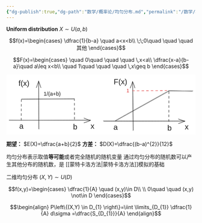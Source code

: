```yaml
---
{"dg-publish":true,"dg-path":"数学/概率论/均匀分布.md","permalink":"/数学/概率论/均匀分布/","dgPassFrontmatter":true,"noteIcon":"","created":"2024-05-21T15:20:28.086+08:00","updated":"2024-06-12T19:31:15.476+08:00"}
---
```


**Uniform distribution**
$X\sim U(a,b)$

$$f(x)=\begin{cases}
\dfrac{1}{b-a} \quad a<x<b\\
\;\;0\quad \quad \quad 其他
\end{cases}$$

$$F(x)=\begin{cases}
\quad 0\quad  \quad \quad \,x<a\\
\dfrac{x-a}{b-a}\quad  a\leq x<b\\
\quad 1\quad \quad \quad \,x\geq b
\end{cases}$$

<svg xmlns="http://www.w3.org/2000/svg" version="1.1" viewBox="0 0 698.2107444454932 222.6980271056109" width="698.2107444454932" height="222.6980271056109">  <!-- svg-source:excalidraw -->    <defs>    <style class="style-fonts">      @font-face {        font-family: "Virgil";        src: url("https://excalidraw.com/Virgil.woff2");      }      @font-face {        font-family: "Cascadia";        src: url("https://excalidraw.com/Cascadia.woff2");      }      @font-face {        font-family: "Assistant";        src: url("https://excalidraw.com/Assistant-Regular.woff2");      }    </style>      </defs>  <rect x="0" y="0" width="698.2107444454932" height="222.6980271056109" fill="#ffffff"></rect><g stroke-linecap="round"><g transform="translate(11.1558195754792 167.45685708326982) rotate(0 149.58841371639357 0.014718154306592623)"><path d="M0.2 1 C50.05 1.19, 249.54 0.16, 299.53 0.02 M-1.16 0.47 C48.54 0.97, 248.6 1.38, 298.77 1.55" stroke="#1e1e1e" stroke-width="1" fill="none"></path></g><g transform="translate(11.1558195754792 167.45685708326982) rotate(0 149.58841371639357 0.014718154306592623)"><path d="M275.26 10.03 C284.84 7.76, 291 5.93, 298.77 1.55 M275.26 10.03 C282.54 7.51, 290.11 5.61, 298.77 1.55" stroke="#1e1e1e" stroke-width="1" fill="none"></path></g><g transform="translate(11.1558195754792 167.45685708326982) rotate(0 149.58841371639357 0.014718154306592623)"><path d="M275.3 -7.07 C284.71 -3.64, 290.86 0.24, 298.77 1.55 M275.3 -7.07 C282.41 -4.32, 289.97 -0.95, 298.77 1.55" stroke="#1e1e1e" stroke-width="1" fill="none"></path></g></g><mask></mask><g stroke-linecap="round"><g transform="translate(120.18368291384309 201.28393681797843) rotate(0 -0.7727579715501633 -89.16394771406567)"><path d="M0.36 -0.01 C0.22 -29.88, -0.08 -148.36, -0.59 -178.23 M-0.92 -1.07 C-1.14 -30.2, -1.12 -147.08, -1.03 -176.64" stroke="#1e1e1e" stroke-width="1" fill="none"></path></g><g transform="translate(120.18368291384309 201.28393681797843) rotate(0 -0.7727579715501633 -89.16394771406567)"><path d="M7.49 -153.14 C4.57 -158.96, 2.06 -169.91, -1.03 -176.64 M7.49 -153.14 C5.86 -157.78, 4.46 -163.96, -1.03 -176.64" stroke="#1e1e1e" stroke-width="1" fill="none"></path></g><g transform="translate(120.18368291384309 201.28393681797843) rotate(0 -0.7727579715501633 -89.16394771406567)"><path d="M-9.61 -153.16 C-7.11 -159.02, -4.21 -169.97, -1.03 -176.64 M-9.61 -153.16 C-7.41 -157.78, -4.97 -163.96, -1.03 -176.64" stroke="#1e1e1e" stroke-width="1" fill="none"></path></g></g><mask></mask><g transform="translate(310.6005226194643 173.13895098013518) rotate(0 7 16.09999999999991)"><text x="0" y="25.760546874999996" font-family="Helvetica, Segoe UI Emoji" font-size="28px" fill="#1e1e1e" text-anchor="start" style="white-space: pre;" direction="ltr" dominant-baseline="alphabetic">x</text></g><g stroke-linecap="round"><g transform="translate(54.68459501502298 90.85371045300008) rotate(0 97.68378330221799 -0.6807290916394777)"><path d="M1.17 -1.19 C33.61 -1.33, 163.32 -0.39, 195.57 -0.53 M0.32 0.8 C32.54 0.29, 162.52 -1.91, 194.73 -2.22" stroke="#1e1e1e" stroke-width="1" fill="none"></path></g></g><mask></mask><g stroke-linecap="round"><g transform="translate(54.34424168717737 92.89585285602243) rotate(0 0.34036454581973885 38.29068047448891)"><path d="M1.04 -0.87 C1 12.13, 0.64 64.56, 0.53 77.46" stroke="#1e1e1e" stroke-width="1.5" fill="none" stroke-dasharray="8 9"></path></g></g><mask></mask><g stroke-linecap="round"><g transform="translate(250.05216161945918 89.49222983377285) rotate(0 0.3403757637936451 40.50303319535624)"><path d="M0.76 -1.01 C0.87 12.29, 1.26 66.88, 1.33 80.72" stroke="#1e1e1e" stroke-width="1.5" fill="none" stroke-dasharray="8 9"></path></g></g><mask></mask><g transform="translate(47.83656041745758 173.7521817312404) rotate(0 7.7861328125 16.09999999999991)"><text x="0" y="25.760546874999996" font-family="Helvetica, Segoe UI Emoji" font-size="28px" fill="#1e1e1e" text-anchor="start" style="white-space: pre;" direction="ltr" dominant-baseline="alphabetic">a</text></g><g transform="translate(246.33680717244056 176.45373033164196) rotate(0 7.7861328125 16.09999999999991)"><text x="0" y="25.760546874999996" font-family="Helvetica, Segoe UI Emoji" font-size="28px" fill="#1e1e1e" text-anchor="start" style="white-space: pre;" direction="ltr" dominant-baseline="alphabetic">b</text></g><g transform="translate(44.90882662695071 16.146602802132747) rotate(0 20.2138671875 16.09999999999991)"><text x="0" y="25.760546874999996" font-family="Helvetica, Segoe UI Emoji" font-size="28px" fill="#1e1e1e" text-anchor="start" style="white-space: pre;" direction="ltr" dominant-baseline="alphabetic">f(x)</text></g><g stroke-linecap="round"><g transform="translate(358.6190180369267 171.50115385723893) rotate(0 149.71399424654658 0.014730510300978494)"><path d="M-0.98 -1.11 C49.23 -1.15, 250.05 -1.04, 300.15 -0.73 M0.71 0.92 C50.92 1.06, 249.88 0.77, 299.59 0.4" stroke="#1e1e1e" stroke-width="1" fill="none"></path></g><g transform="translate(358.6190180369267 171.50115385723893) rotate(0 149.71399424654658 0.014730510300978494)"><path d="M276.13 9.05 C279.24 8.63, 284.76 5.94, 299.59 0.4 M276.13 9.05 C284.13 6.08, 293.8 2.46, 299.59 0.4" stroke="#1e1e1e" stroke-width="1" fill="none"></path></g><g transform="translate(358.6190180369267 171.50115385723893) rotate(0 149.71399424654658 0.014730510300978494)"><path d="M276.06 -8.06 C279.11 -4.88, 284.65 -3.97, 299.59 0.4 M276.06 -8.06 C283.96 -4.92, 293.66 -2.45, 299.59 0.4" stroke="#1e1e1e" stroke-width="1" fill="none"></path></g></g><mask></mask><g stroke-linecap="round"><g transform="translate(467.64688137529083 205.32823359194754) rotate(0 -0.7727579715501633 -89.16394771406567)"><path d="M0.72 -0.76 C0.66 -30.19, -0.82 -148.13, -1.34 -177.65 M-0.35 1.45 C-0.47 -28.22, -2.24 -149.17, -2.19 -179.42" stroke="#1e1e1e" stroke-width="1" fill="none"></path></g><g transform="translate(467.64688137529083 205.32823359194754) rotate(0 -0.7727579715501633 -89.16394771406567)"><path d="M6.54 -155.99 C3.58 -160.72, 4.07 -167.66, -2.19 -179.42 M6.54 -155.99 C4.61 -164.16, 1.6 -171.1, -2.19 -179.42" stroke="#1e1e1e" stroke-width="1" fill="none"></path></g><g transform="translate(467.64688137529083 205.32823359194754) rotate(0 -0.7727579715501633 -89.16394771406567)"><path d="M-10.56 -155.86 C-9.78 -160.73, -5.55 -167.69, -2.19 -179.42 M-10.56 -155.86 C-6.76 -164.11, -4.05 -171.09, -2.19 -179.42" stroke="#1e1e1e" stroke-width="1" fill="none"></path></g></g><mask></mask><g transform="translate(658.0637210809118 177.18324775410474) rotate(0 7 16.09999999999991)"><text x="0" y="25.760546874999996" font-family="Helvetica, Segoe UI Emoji" font-size="28px" fill="#1e1e1e" text-anchor="start" style="white-space: pre;" direction="ltr" dominant-baseline="alphabetic">x</text></g><g stroke-linecap="round"><g transform="translate(598.3739851708115 63.05560475822858) rotate(0 -0.08893678115873627 55.743494120113155)"><path d="M1.07 -0.41 C1.29 18.24, 0.9 93.65, 0.78 112.16" stroke="#1e1e1e" stroke-width="1.5" fill="none" stroke-dasharray="8 9"></path></g></g><mask></mask><g transform="translate(395.29975887890487 177.79647850520996) rotate(0 7.7861328125 16.09999999999991)"><text x="0" y="25.760546874999996" font-family="Helvetica, Segoe UI Emoji" font-size="28px" fill="#1e1e1e" text-anchor="start" style="white-space: pre;" direction="ltr" dominant-baseline="alphabetic">a</text></g><g transform="translate(593.8000056338878 180.49802710561107) rotate(0 7.7861328125 16.09999999999991)"><text x="0" y="25.760546874999996" font-family="Helvetica, Segoe UI Emoji" font-size="28px" fill="#1e1e1e" text-anchor="start" style="white-space: pre;" direction="ltr" dominant-baseline="alphabetic">b</text></g><g transform="translate(395.952612898036 10) rotate(0 24.8759765625 16.09999999999991)"><text x="0" y="25.760546874999996" font-family="Helvetica, Segoe UI Emoji" font-size="28px" fill="#1e1e1e" text-anchor="start" style="white-space: pre;" direction="ltr" dominant-baseline="alphabetic">F(x)</text></g><g stroke-linecap="round"><g transform="translate(402.16394715637944 171.16588568226052) rotate(0 98.3117238190265 -55.166191552697)"><path d="M0.47 -0.15 C33.36 -18.6, 164.82 -91.81, 197.64 -110.1 M-0.74 -1.28 C32.05 -20.16, 164.26 -93.65, 197.22 -112.1" stroke="#1e1e1e" stroke-width="1" fill="none"></path></g></g><mask></mask><g stroke-linecap="round"><g transform="translate(599.5853748005507 59.45507232518503) rotate(0 43.858440954547746 0.488536396150721)"><path d="M-0.03 -0.86 C14.48 -0.4, 72.04 1.56, 86.53 2.04 M-1.5 1.3 C13.4 1.51, 73.48 0.65, 88.63 0.47" stroke="#1e1e1e" stroke-width="1" fill="none"></path></g></g><mask></mask><g stroke-linecap="round"><g transform="translate(464.46987194933604 59.759764009316314) rotate(0 67.34253863877223 -0.5508638528115171)"><path d="M0.84 -0.19 C23.25 -0.2, 111.06 -0.65, 133.5 -0.91" stroke="#e03131" stroke-width="1.5" fill="none" stroke-dasharray="8 9"></path></g></g><mask></mask><g transform="translate(443.002765927959 48.5835393051716) rotate(0 5.071291390060765 10.486308588122029)"><text x="0" y="16.778449933542483" font-family="Helvetica, Segoe UI Emoji" font-size="18.237058414125364px" fill="#e03131" text-anchor="start" style="white-space: pre;" direction="ltr" dominant-baseline="alphabetic">1</text></g><g transform="translate(137.52059521763022 59.10491216406945) rotate(0 31.616679084150746 11.37543577436486)"><text x="0" y="18.20108363286186" font-family="Helvetica, Segoe UI Emoji" font-size="19.78336656411267px" fill="#1e1e1e" text-anchor="start" style="white-space: pre;" direction="ltr" dominant-baseline="alphabetic">1/(a+b)</text></g></svg>

**期望：** $E(X)=\dfrac{a+b}{2}$
**方差：** $D(X)=\dfrac{(b-a)^{2}}{12}$

均匀分布表示取值**等可能**或者完全随机的随机变量
通过均匀分布的随机数可以产生其他分布的随机数，是 [[蒙特卡洛方法\|蒙特卡洛方法]]模拟的基础


二维均匀分布
$(X,Y)\sim U(D)$

$$f(x,y)=\begin{cases}
\dfrac{1}{A} \quad (x,y)\in D\\
 \\
0\quad  \quad (x,y) \not\in D
\end{cases}$$

$$\begin{align}
P\left\{(X,Y) \in D_{1}  \right\}=\iint \limits_{D_{1}}  \dfrac{1}{A} d\sigma =\dfrac{S_{D_{1}}}{A}
\end{align}$$

